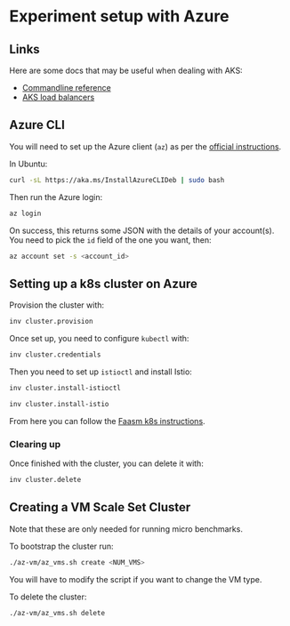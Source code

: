 # Experiment setup with Azure

## Links

Here are some docs that may be useful when dealing with AKS:

- [Commandline
  reference](https://docs.microsoft.com/en-us/cli/azure/aks?view=azure-cli-latest)
- [AKS load
  balancers](https://docs.microsoft.com/en-us/azure/aks/load-balancer-standard)

## Azure CLI

You will need to set up the Azure client (`az`) as per the [official
instructions](https://docs.microsoft.com/en-us/cli/azure/install-azure-cli).

In Ubuntu:

```bash
curl -sL https://aka.ms/InstallAzureCLIDeb | sudo bash
```

Then run the Azure login:

```bash
az login
```

On success, this returns some JSON with the details of your account(s). You need
to pick the `id` field of the one you want, then:

```bash
az account set -s <account_id>
```

## Setting up a k8s cluster on Azure

Provision the cluster with:

```bash
inv cluster.provision
```

Once set up, you need to configure `kubectl` with:

```bash
inv cluster.credentials
```

Then you need to set up `istioctl` and install Istio:

```bash
inv cluster.install-istioctl

inv cluster.install-istio
```

From here you can follow the [Faasm k8s
instructions](https://github.com/faasm/faasm/blob/master/docs/kubernetes.md).

### Clearing up

Once finished with the cluster, you can delete it with:

```bash
inv cluster.delete
```

## Creating a VM Scale Set Cluster

Note that these are only needed for running micro benchmarks.

To bootstrap the cluster run:

```bash
./az-vm/az_vms.sh create <NUM_VMS>
```

You will have to modify the script if you want to change the VM type.

To delete the cluster:

```bash
./az-vm/az_vms.sh delete
```
